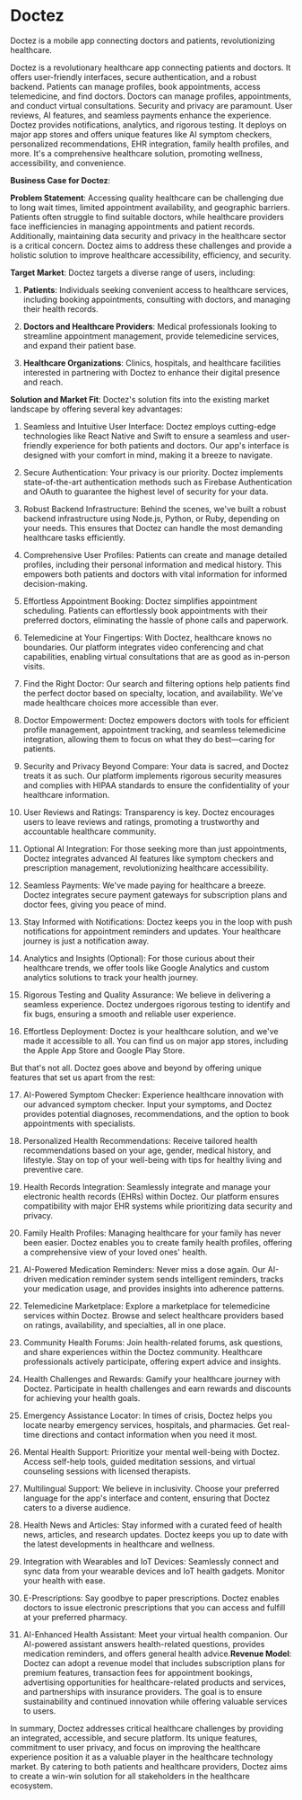 # Doctez
Doctez is a mobile app connecting doctors and patients, revolutionizing healthcare. 

Doctez is a revolutionary healthcare app connecting patients and doctors. It offers user-friendly interfaces, secure authentication, and a robust backend. Patients can manage profiles, book appointments, access telemedicine, and find doctors. Doctors can manage profiles, appointments, and conduct virtual consultations. Security and privacy are paramount. User reviews, AI features, and seamless payments enhance the experience. Doctez provides notifications, analytics, and rigorous testing. It deploys on major app stores and offers unique features like AI symptom checkers, personalized recommendations, EHR integration, family health profiles, and more. It's a comprehensive healthcare solution, promoting wellness, accessibility, and convenience.

**Business Case for Doctez**:

**Problem Statement**:
Accessing quality healthcare can be challenging due to long wait times, limited appointment availability, and geographic barriers. Patients often struggle to find suitable doctors, while healthcare providers face inefficiencies in managing appointments and patient records. Additionally, maintaining data security and privacy in the healthcare sector is a critical concern. Doctez aims to address these challenges and provide a holistic solution to improve healthcare accessibility, efficiency, and security.

**Target Market**:
Doctez targets a diverse range of users, including:
1. **Patients**: Individuals seeking convenient access to healthcare services, including booking appointments, consulting with doctors, and managing their health records.

2. **Doctors and Healthcare Providers**: Medical professionals looking to streamline appointment management, provide telemedicine services, and expand their patient base.

3. **Healthcare Organizations**: Clinics, hospitals, and healthcare facilities interested in partnering with Doctez to enhance their digital presence and reach.

**Solution and Market Fit**:
Doctez's solution fits into the existing market landscape by offering several key advantages:

1. Seamless and Intuitive User Interface: Doctez employs cutting-edge technologies like React Native and Swift to ensure a seamless and user-friendly experience for both patients and doctors. Our app's interface is designed with your comfort in mind, making it a breeze to navigate.

2. Secure Authentication: Your privacy is our priority. Doctez implements state-of-the-art authentication methods such as Firebase Authentication and OAuth to guarantee the highest level of security for your data.

3. Robust Backend Infrastructure: Behind the scenes, we've built a robust backend infrastructure using Node.js, Python, or Ruby, depending on your needs. This ensures that Doctez can handle the most demanding healthcare tasks efficiently.

4. Comprehensive User Profiles: Patients can create and manage detailed profiles, including their personal information and medical history. This empowers both patients and doctors with vital information for informed decision-making.

5. Effortless Appointment Booking: Doctez simplifies appointment scheduling. Patients can effortlessly book appointments with their preferred doctors, eliminating the hassle of phone calls and paperwork.

6. Telemedicine at Your Fingertips: With Doctez, healthcare knows no boundaries. Our platform integrates video conferencing and chat capabilities, enabling virtual consultations that are as good as in-person visits.

7. Find the Right Doctor: Our search and filtering options help patients find the perfect doctor based on specialty, location, and availability. We've made healthcare choices more accessible than ever.

8. Doctor Empowerment: Doctez empowers doctors with tools for efficient profile management, appointment tracking, and seamless telemedicine integration, allowing them to focus on what they do best—caring for patients.

9. Security and Privacy Beyond Compare: Your data is sacred, and Doctez treats it as such. Our platform implements rigorous security measures and complies with HIPAA standards to ensure the confidentiality of your healthcare information.

10. User Reviews and Ratings: Transparency is key. Doctez encourages users to leave reviews and ratings, promoting a trustworthy and accountable healthcare community.

11. Optional AI Integration: For those seeking more than just appointments, Doctez integrates advanced AI features like symptom checkers and prescription management, revolutionizing healthcare accessibility.

12. Seamless Payments: We've made paying for healthcare a breeze. Doctez integrates secure payment gateways for subscription plans and doctor fees, giving you peace of mind.

13. Stay Informed with Notifications: Doctez keeps you in the loop with push notifications for appointment reminders and updates. Your healthcare journey is just a notification away.

14. Analytics and Insights (Optional): For those curious about their healthcare trends, we offer tools like Google Analytics and custom analytics solutions to track your health journey.

15. Rigorous Testing and Quality Assurance: We believe in delivering a seamless experience. Doctez undergoes rigorous testing to identify and fix bugs, ensuring a smooth and reliable user experience.

16. Effortless Deployment: Doctez is your healthcare solution, and we've made it accessible to all. You can find us on major app stores, including the Apple App Store and Google Play Store.

But that's not all. Doctez goes above and beyond by offering unique features that set us apart from the rest:

17. AI-Powered Symptom Checker: Experience healthcare innovation with our advanced symptom checker. Input your symptoms, and Doctez provides potential diagnoses, recommendations, and the option to book appointments with specialists.

18. Personalized Health Recommendations: Receive tailored health recommendations based on your age, gender, medical history, and lifestyle. Stay on top of your well-being with tips for healthy living and preventive care.

19. Health Records Integration: Seamlessly integrate and manage your electronic health records (EHRs) within Doctez. Our platform ensures compatibility with major EHR systems while prioritizing data security and privacy.

20. Family Health Profiles: Managing healthcare for your family has never been easier. Doctez enables you to create family health profiles, offering a comprehensive view of your loved ones' health.

21. AI-Powered Medication Reminders: Never miss a dose again. Our AI-driven medication reminder system sends intelligent reminders, tracks your medication usage, and provides insights into adherence patterns.

22. Telemedicine Marketplace: Explore a marketplace for telemedicine services within Doctez. Browse and select healthcare providers based on ratings, availability, and specialties, all in one place.

23. Community Health Forums: Join health-related forums, ask questions, and share experiences within the Doctez community. Healthcare professionals actively participate, offering expert advice and insights.

24. Health Challenges and Rewards: Gamify your healthcare journey with Doctez. Participate in health challenges and earn rewards and discounts for achieving your health goals.

25. Emergency Assistance Locator: In times of crisis, Doctez helps you locate nearby emergency services, hospitals, and pharmacies. Get real-time directions and contact information when you need it most.

26. Mental Health Support: Prioritize your mental well-being with Doctez. Access self-help tools, guided meditation sessions, and virtual counseling sessions with licensed therapists.

27. Multilingual Support: We believe in inclusivity. Choose your preferred language for the app's interface and content, ensuring that Doctez caters to a diverse audience.

28. Health News and Articles: Stay informed with a curated feed of health news, articles, and research updates. Doctez keeps you up to date with the latest developments in healthcare and wellness.

29. Integration with Wearables and IoT Devices: Seamlessly connect and sync data from your wearable devices and IoT health gadgets. Monitor your health with ease.

30. E-Prescriptions: Say goodbye to paper prescriptions. Doctez enables doctors to issue electronic prescriptions that you can access and fulfill at your preferred pharmacy.

31. AI-Enhanced Health Assistant: Meet your virtual health companion. Our AI-powered assistant answers health-related questions, provides medication reminders, and offers general health advice.**Revenue Model**:
Doctez can adopt a revenue model that includes subscription plans for premium features, transaction fees for appointment bookings, advertising opportunities for healthcare-related products and services, and partnerships with insurance providers. The goal is to ensure sustainability and continued innovation while offering valuable services to users.

In summary, Doctez addresses critical healthcare challenges by providing an integrated, accessible, and secure platform. Its unique features, commitment to user privacy, and focus on improving the healthcare experience position it as a valuable player in the healthcare technology market. By catering to both patients and healthcare providers, Doctez aims to create a win-win solution for all stakeholders in the healthcare ecosystem.
